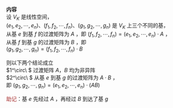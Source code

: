**内容**  
设 $V_K$ 是线性空间，  
 $(e_1,e_2,\cdots,e_n)、(f_1,f_2,\cdots,f_n)、(g_1,g_2,\cdots,g_n)$ 是 $V_K$ 上三个不同的基，  
从基 $e$ 到基 $f$ 的过渡矩阵为 $A$ ，即 $(f_1,f_2,\cdots,f_n)=(e_1,e_2,\cdots,e_n)\cdot A$ ，  
从基 $f$ 到基 $g$ 的过渡矩阵为 $B$ ，即  
 $(g_1,g_2,\cdots,g_n)=(f_1,f_2,\cdots,f_n)\cdot B$  
  
则以下两个结论成立  
 $1^\circ\ $  过渡矩阵 $A，B$ 均为非异阵  
 $2^\circ\ $ 从基 $e$ 到基 $g$ 的过渡矩阵为 $A\cdot B$ ，  
即 $(g_1,g_2,\cdots,g_n)=(e_1,e_2,\cdots,e_n)\cdot (AB)$  
  
<font color=brown>助记</font>：基 $e$ 先经过 $A$ ，再经过 $B$ 到达了基 $g$  
  

